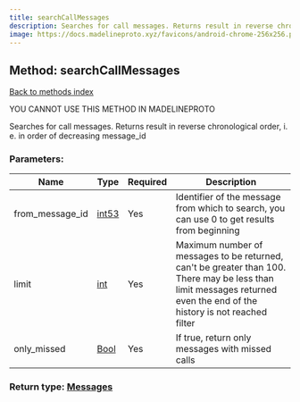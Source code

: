 ```yaml
---
title: searchCallMessages
description: Searches for call messages. Returns result in reverse chronological order, i. e. in order of decreasing message_id
image: https://docs.madelineproto.xyz/favicons/android-chrome-256x256.png
---
```

## Method: searchCallMessages  
[Back to methods index](index.md)


YOU CANNOT USE THIS METHOD IN MADELINEPROTO


Searches for call messages. Returns result in reverse chronological order, i. e. in order of decreasing message_id

### Parameters:

| Name     |    Type       | Required | Description |
|----------|---------------|----------|-------------|
|from\_message\_id|[int53](../types/int53.md) | Yes|Identifier of the message from which to search, you can use 0 to get results from beginning|
|limit|[int](../types/int.md) | Yes|Maximum number of messages to be returned, can't be greater than 100. There may be less than limit messages returned even the end of the history is not reached filter|
|only\_missed|[Bool](../types/Bool.md) | Yes|If true, return only messages with missed calls|


### Return type: [Messages](../types/Messages.md)


